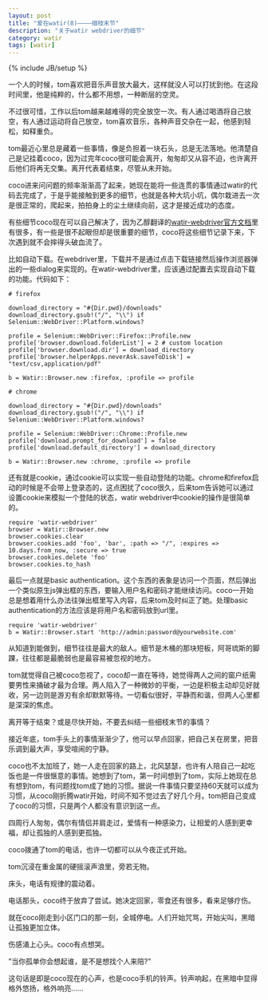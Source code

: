 ```yaml
---
layout: post
title: "爱在watir(8)————细枝末节"
description: "关于watir webdriver的细节"
category: watir
tags: [watir]
---
```

{% include JB/setup %}

一个人的时候，tom喜欢把音乐声音放大最大，这样就没人可以打扰到他。在这段时间里，他是纯粹的，什么都不用想，一种断层的空灵。

不过很可惜，工作以后tom越来越难得的完全放空一次。有人通过喝酒将自己放空，有人通过运动将自己放空，tom喜欢音乐，各种声音交杂在一起，他感到轻松，如释重负。

tom最近心里总是藏着一些事情，像是负担着一块石头，总是无法落地。他清楚自己是记挂着coco，因为过完年coco很可能会离开，匆匆却又从容不迫，也许离开后他们将再无交集。离开代表着结束，尽管从未开始。

coco进来问问题的频率渐渐高了起来，她现在能将一些连贯的事情通过watir的代码去完成了，于是乎能接触到更多的细节，也就是各种大坑小坑，偶尔栽进去一次是很正常的，爬起来，拍拍身上的尘土继续向前，这才是接近成功的态度。

有些细节coco现在可以自己解决了，因为乙醇翻译的[watir-webdriver官方文档](www.17test.info)里有很多，有一些是很不起眼但却是很重要的细节，coco将这些细节记录下来，下次遇到就不会摔得头破血流了。

比如自动下载。在webdriver里，下载并不是通过点击下载链接然后操作浏览器弹出的一些dialog来实现的。在watir-webdriver里，应该通过配置去实现自动下载的功能。代码如下：

```
# firefox

download_directory = "#{Dir.pwd}/downloads"
download_directory.gsub!("/", "\\") if Selenium::WebDriver::Platform.windows?
 
profile = Selenium::WebDriver::Firefox::Profile.new
profile['browser.download.folderList'] = 2 # custom location
profile['browser.download.dir'] = download_directory
profile['browser.helperApps.neverAsk.saveToDisk'] = "text/csv,application/pdf"
 
b = Watir::Browser.new :firefox, :profile => profile

# chrome 

download_directory = "#{Dir.pwd}/downloads"
download_directory.gsub!("/", "\\") if  Selenium::WebDriver::Platform.windows?
 
profile = Selenium::WebDriver::Chrome::Profile.new
profile['download.prompt_for_download'] = false
profile['download.default_directory'] = download_directory
 
b = Watir::Browser.new :chrome, :profile => profile

```

还有就是cookie，通过cookie可以实现一些自动登陆的功能。chrome和firefox启动的时候是不会带上登录态的，这点困扰了coco很久，后来tom告诉她可以通过设置cookie来模拟一个登陆的状态，watir webdriver中cookie的操作是很简单的。

```
require 'watir-webdriver'
browser = Watir::Browser.new
browser.cookies.clear
browser.cookies.add 'foo', 'bar', :path => "/", :expires => 10.days.from_now, :secure => true
browser.cookies.delete 'foo'
browser.cookies.to_hash

```

最后一点就是basic authentication。这个东西的表象是访问一个页面，然后弹出一个类似原生js弹出框的东西，要输入用户名和密码才能继续访问。coco一开始总是想着用什么办法往弹出框里写入内容，后来tom及时纠正了她。处理basic authentication的方法应该是将用户名和密码放到url里。

```
require 'watir-webdriver'
b = Watir::Browser.start 'http://admin:password@yourwebsite.com'
```

从知道到能做到，细节往往是最大的敌人。细节是木桶的那块短板，阿哥琉斯的脚踝，往往都是最脆弱也是最容易被忽视的地方。

tom就觉得自己被coco忽视了，coco却一直在等待，她觉得两人之间的窗户纸需要男性来捅破才最为合理。两人陷入了一种微妙的平衡，一边是积极主动却见好就收，另一边则是游刃有余却默默等待。一切看似很好，平静而和谐，但两人心里都是深深的焦虑。

离开等于结束？或是尽快开始，不要去纠结一些细枝末节的事情？

接近年底，tom手头上的事情渐渐少了，他可以早点回家，把自己关在房里，把音乐调到最大声，享受喧闹的宁静。

coco也不太加班了，她一人走在回家的路上，北风瑟瑟，也许有人陪自己一起吃饭也是一件很惬意的事情。她想到了tom，第一时间想到了tom，实际上她现在总有想到tom，有问题找tom成了她的习惯。据说一件事情只要坚持60天就可以成为习惯，从coco刚折腾watir开始，时间不知不觉过去了好几个月。tom把自己变成了coco的习惯，只是两个人都没有意识到这一点。

四周行人匆匆，偶尔有情侣并肩走过，爱情有一种感染力，让相爱的人感到更幸福，却让孤独的人感到更孤独。

coco拨通了tom的电话，也许一切都可以从今夜正式开始。

tom沉浸在重金属的硬摇滚声浪里，旁若无物。

床头，电话有规律的震动着。

电话那头，coco终于放弃了尝试。她决定回家，零食还有很多，看来足够疗伤。

就在coco刚走到小区门口的那一刻，全城停电。人们开始咒骂，开始尖叫，黑暗让孤独更加立体。

伤感涌上心头。coco有点想哭。

"当你孤单你会想起谁，是不是想找个人来陪?"

这句话是即是coco现在的心声，也是coco手机的铃声。铃声响起，在黑暗中显得格外悠扬，格外响亮......


